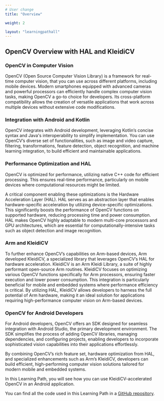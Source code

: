 ```yaml
---
# User change
title: "Overview"

weight: 2

layout: "learningpathall"
---
```


## OpenCV Overview with HAL and KleidiCV

### OpenCV in Computer Vision
OpenCV (Open Source Computer Vision Library) is a framework for real-time computer vision, that you can use across different platforms, including mobile devices. Modern smartphones equipped with advanced cameras and powerful processors can efficiently handle complex computer vision tasks, making OpenCV a go-to choice for developers. Its cross-platform compatibility allows the creation of versatile applications that work across multiple devices without extensive code modifications.

### Integration with Android and Kotlin
OpenCV integrates with Android development, leveraging Kotlin’s concise syntax and Java's interoperability to simplify implementation. You can use OpenCV’s diverse set of functionalities, such as image and video capture, filtering, transformations, feature detection, object recognition, and machine learning integration, to build efficient and maintainable applications.

### Performance Optimization and HAL
OpenCV is optimized for performance, utilizing native C++ code for efficient processing. This ensures real-time performance, particularly on mobile devices where computational resources might be limited. 

A critical component enabling these optimizations is the Hardware Acceleration Layer (HAL). HAL serves as an abstraction layer that enables hardware-specific acceleration by utilizing device-specific optimizations. This significantly boosts the performance of OpenCV functions on supported hardware, reducing processing time and power consumption. HAL makes OpenCV highly adaptable to modern multi-core processors and GPU architectures, which are essential for computationally-intensive tasks such as object detection and image recognition.

### Arm and KleidiCV

To further enhance OpenCV’s capabilities on Arm-based devices, Arm developed KleidiCV, a specialized library that leverages OpenCV’s HAL for hardware acceleration. KleidiCV is an Arm Kleidi Library, a suite of highly performant open-source Arm routines. KleidiCV focuses on optimizing various OpenCV functions specifically for Arm processors, ensuring faster execution and lower power consumption. This integration is particularly beneficial for mobile and embedded systems where performance efficiency is critical. By utilizing HAL, KleidiCV allows developers to harness the full potential of Arm hardware, making it an ideal solution for applications requiring high-performance computer vision on Arm-based devices.

### OpenCV for Android Developers
For Android developers, OpenCV offers an SDK designed for seamless integration with Android Studio, the primary development environment. The SDK simplifies the process of adding OpenCV libraries, managing dependencies, and configuring projects, enabling developers to incorporate sophisticated vision capabilities into their applications effortlessly.

By combining OpenCV’s rich feature set, hardware optimization from HAL, and specialized enhancements such as Arm’s KleidiCV, developers can build efficient, high-performing computer vision solutions tailored for modern mobile and embedded systems.

In this Learning Path, you will see how you can use KleidiCV-accelerated OpenCV in an Android application.

You can find all the code used in this Learning Path in a [GitHub repository](https://github.com/dawidborycki/Arm64.KleidiCV.Demo.git).
